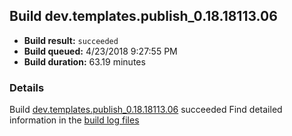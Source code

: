 ## Build dev.templates.publish_0.18.18113.06
- **Build result:** `succeeded`
- **Build queued:** 4/23/2018 9:27:55 PM
- **Build duration:** 63.19 minutes
### Details
Build [dev.templates.publish_0.18.18113.06](https://winappstudio.visualstudio.com/web/build.aspx?pcguid=a4ef43be-68ce-4195-a619-079b4d9834c2&builduri=vstfs%3a%2f%2f%2fBuild%2fBuild%2f25564) succeeded
Find detailed information in the [build log files](https://uwpctdiags.blob.core.windows.net/buildlogs/dev.templates.publish_0.18.18113.06_logs.zip)
